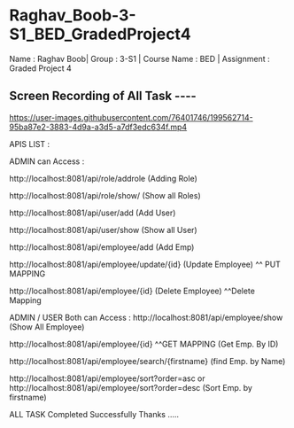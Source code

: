 # Raghav_Boob-3-S1_BED_GradedProject4
Name : Raghav Boob| Group : 3-S1 | Course Name : BED | Assignment : Graded Project 4 

## Screen Recording of All Task ----
https://user-images.githubusercontent.com/76401746/199562714-95ba87e2-3883-4d9a-a3d5-a7df3edc634f.mp4

APIS LIST : 

ADMIN can Access : 

http://localhost:8081/api/role/addrole (Adding Role)

http://localhost:8081/api/role/show/ (Show all Roles)

http://localhost:8081/api/user/add (Add User)

http://localhost:8081/api/user/show (Show all User)

http://localhost:8081/api/employee/add (Add Emp)

http://localhost:8081/api/employee/update/{id}     (Update Employee) ^^ PUT MAPPING 

http://localhost:8081/api/employee/{id} 
(Delete Employee) ^^Delete Mapping 

ADMIN / USER Both can Access :
http://localhost:8081/api/employee/show 
(Show All Employee)

http://localhost:8081/api/employee/{id} 
^^GET MAPPING (Get Emp. By ID)

http://localhost:8081/api/employee/search/{firstname}
(find Emp. by Name)

http://localhost:8081/api/employee/sort?order=asc
           or
http://localhost:8081/api/employee/sort?order=desc
(Sort Emp. by firstname)

ALL TASK Completed Successfully 
Thanks .....
